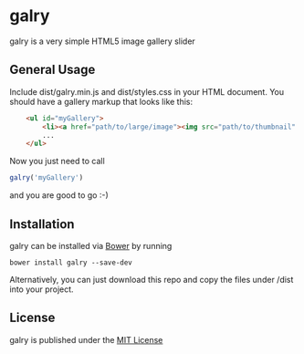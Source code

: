 # galry

galry is a very simple HTML5 image gallery slider

## General Usage

Include dist/galry.min.js and dist/styles.css in your HTML document. You should have a gallery markup that looks like this:

```HTML
    <ul id="myGallery">
        <li><a href="path/to/large/image"><img src="path/to/thumbnail" alt=""></a></li>
        ...
    </ul>
```

Now you just need to call

```Javascript
galry('myGallery')
```

and you are good to go :-)

## Installation

galry can be installed via [Bower](http://bower.io) by running

    bower install galry --save-dev

Alternatively, you can just download this repo and copy the files under /dist into your project.

## License

galry is published under the [MIT License](LICENSE)